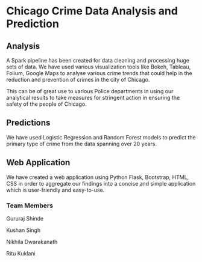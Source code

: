 # Chicago Crime Data Analysis and Prediction

## Analysis

A Spark pipeline has been created for data cleaning and processing huge sets of data. We have used various visualization tools like Bokeh, Tableau, Folium, Google Maps to analyse various crime trends that could 
help in the reduction and prevention of crimes in the city of Chicago.

This can be of great use to various Police departments in using our analytical results to take measures for stringent action in
ensuring the safety of the people of Chicago.

## Predictions

We have used Logistic Regression and Random Forest models to predict the primary type of crime from the data spanning 
over 20 years.

## Web Application
We have created a web application using Python Flask, Bootstrap, HTML, CSS in order to aggregate our findings into a concise and simple application which is user-friendly and easy-to-use.


### Team Members
Gururaj Shinde
 
Kushan Singh
 
Nikhila Dwarakanath
 
Ritu Kuklani


